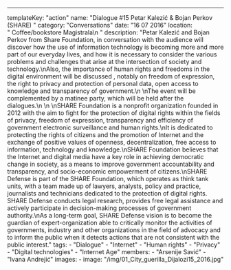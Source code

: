 ---
  templateKey: "action"
  name: "Dialogue #15 Petar Kalezić & Bojan Perkov (SHARE) "
  category: "Conversations"
  date: "16 07 2016"
  location: " Coffee/bookstore Magistrala\n "
  description: "Petar Kalezić and Bojan Perkov from Share Foundation, in conversation with the audience will discover how the use of information technology is becoming more and more part of our everyday lives, and how it is necessary to consider the various problems and challenges that arise at the intersection of society and technology.\nAlso, the importance of human rights and freedoms in the digital environment will be discussed , notably on freedom of expression, the right to privacy and protection of personal data, open access to knowledge and transparency of government.\n \nThe event will be complemented by a matinee party, which will be held after the dialogues.\n \n \nSHARE Foundation is a nonprofit organization founded in 2012 with the aim to fight for the protection of digital rights within the fields of privacy, freedom of expression, transparency and efficiency of government electronic surveillance and human rights.\nIt is dedicated to protecting the rights of citizens and the promotion of Internet and the exchange of positive values ​​of openness, decentralization, free access to information, technology and knowledge.\nSHARE Foundation believes that the Internet and digital media have a key role in achieving democratic change in society, as a means to improve government accountability and transparency, and socio-economic empowerment of citizens.\nSHARE Defense is part of the SHARE Foundation, which operates as think tank units, with a team made up of lawyers, analysts, policy and practice, journalists and technicians dedicated to the protection of digital rights. SHARE Defense conducts legal research, provides free legal assistance and actively participate in decision-making processes of government authority.\nAs a long-term goal, SHARE Defense vision is to become the guardian of expert-organization able to critically monitor the activities of governments, industry and other organizations in the field of advocacy and to inform the public when it detects actions that are not consistent with the public interest."
  tags:
    - "Dialogue"
    - "Internet"
    - "Human rights"
    - "Privacy"
    - "Digital technologies"
    - "Internet Age"
  members:
    - "Arsenije Savić"
    - "Ivana Andrejić"
  images:
    -
      image: "/img/01_City_guerilla_Dijalozi15_2016.jpg"
